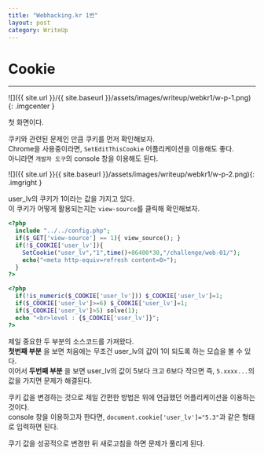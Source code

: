 ```yaml
---
title: "Webhacking.kr 1번"
layout: post
category: WriteUp
---
```

# Cookie

---

![]({{ site.url }}/{{ site.baseurl }}/assets/images/writeup/webkr1/w-p-1.png){: .imgcenter }

첫 화면이다.

쿠키와 관련된 문제인 만큼 쿠키를 먼저 확인해보자.  
Chrome을 사용중이라면, `SetEditThisCookie` 어플리케이션을 이용해도 좋다.  
아니라면 `개발자 도구`의 console 창을 이용해도 된다.

![]({{ site.url }}{{ site.baseurl }}/assets/images/writeup/webkr1/w-p-2.png){: .imgright }


user_lv의 쿠키가 1이라는 값을 가지고 있다.  
이 쿠키가 어떻게 활용되는지는 `view-source`를 클릭해 확인해보자.


```php
<?php
  include "../../config.php";
  if($_GET['view-source'] == 1){ view_source(); }
  if(!$_COOKIE['user_lv']){
    SetCookie("user_lv","1",time()+86400*30,"/challenge/web-01/");
    echo("<meta http-equiv=refresh content=0>");
  }
?>
```
```php
<?php
  if(!is_numeric($_COOKIE['user_lv'])) $_COOKIE['user_lv']=1;
  if($_COOKIE['user_lv']>=6) $_COOKIE['user_lv']=1;
  if($_COOKIE['user_lv']>5) solve(1);
  echo "<br>level : {$_COOKIE['user_lv']}";
?>
```

제일 중요한 두 부분의 소스코드를 가져왔다.  
__첫번째 부분__ 을 보면 처음에는 무조건 user_lv의 값이 1이 되도록 하는 모습을 볼 수 있다.  
이어서 __두번째 부분__ 을 보면 user_lv의 값이 5보다 크고 6보다 작으면 즉, `5.xxxx...`의 값을 가지면 문제가 해결된다.

쿠키 값을 변경하는 것으로 제일 간편한 방법은 위에 언급했던 어플리케이션을 이용하는 것이다.  
console 창을 이용하고자 한다면, `document.cookie['user_lv']="5.3"`과 같은 형태로 입력하면 된다.

쿠기 값을 성공적으로 변경한 뒤 새로고침을 하면 문제가 풀리게 된다.
